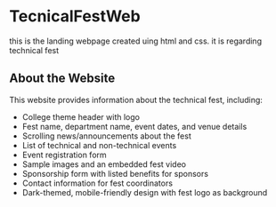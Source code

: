 # TecnicalFestWeb
this is the landing webpage created uing html and css. it is regarding technical fest
## About the Website

This website provides information about the technical fest, including:

- College theme header with logo
- Fest name, department name, event dates, and venue details
- Scrolling news/announcements about the fest
- List of technical and non-technical events
- Event registration form
- Sample images and an embedded fest video
- Sponsorship form with listed benefits for sponsors
- Contact information for fest coordinators
- Dark-themed, mobile-friendly design with fest logo as background

